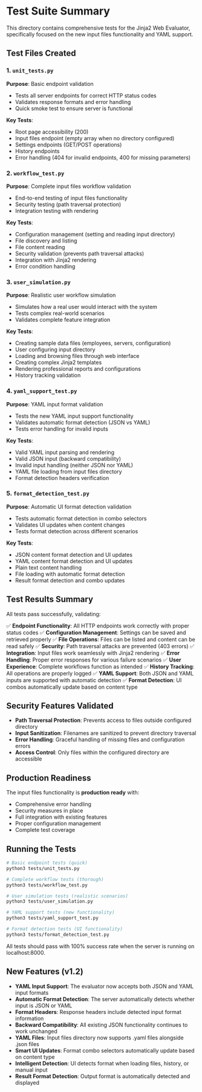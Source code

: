 # Test Suite Summary

This directory contains comprehensive tests for the Jinja2 Web Evaluator, specifically focused on the new input files functionality and YAML support.

## Test Files Created

### 1. `unit_tests.py`
**Purpose**: Basic endpoint validation
- Tests all server endpoints for correct HTTP status codes
- Validates response formats and error handling
- Quick smoke test to ensure server is functional

**Key Tests**:
- Root page accessibility (200)
- Input files endpoint (empty array when no directory configured)
- Settings endpoints (GET/POST operations)
- History endpoints
- Error handling (404 for invalid endpoints, 400 for missing parameters)

### 2. `workflow_test.py`
**Purpose**: Complete input files workflow validation
- End-to-end testing of input files functionality
- Security testing (path traversal protection)
- Integration testing with rendering

**Key Tests**:
- Configuration management (setting and reading input directory)
- File discovery and listing
- File content reading
- Security validation (prevents path traversal attacks)
- Integration with Jinja2 rendering
- Error condition handling

### 3. `user_simulation.py`
**Purpose**: Realistic user workflow simulation
- Simulates how a real user would interact with the system
- Tests complex real-world scenarios
- Validates complete feature integration

**Key Tests**:
- Creating sample data files (employees, servers, configuration)
- User configuring input directory
- Loading and browsing files through web interface
- Creating complex Jinja2 templates
- Rendering professional reports and configurations
- History tracking validation

### 4. `yaml_support_test.py`
**Purpose**: YAML input format validation
- Tests the new YAML input support functionality
- Validates automatic format detection (JSON vs YAML)
- Tests error handling for invalid inputs

**Key Tests**:
- Valid YAML input parsing and rendering
- Valid JSON input (backward compatibility)
- Invalid input handling (neither JSON nor YAML)
- YAML file loading from input files directory
- Format detection headers verification

### 5. `format_detection_test.py`
**Purpose**: Automatic UI format detection validation
- Tests automatic format detection in combo selectors
- Validates UI updates when content changes
- Tests format detection across different scenarios

**Key Tests**:
- JSON content format detection and UI updates
- YAML content format detection and UI updates
- Plain text content handling
- File loading with automatic format detection
- Result format detection and combo updates

## Test Results Summary

All tests pass successfully, validating:

✅ **Endpoint Functionality**: All HTTP endpoints work correctly with proper status codes
✅ **Configuration Management**: Settings can be saved and retrieved properly
✅ **File Operations**: Files can be listed and content can be read safely
✅ **Security**: Path traversal attacks are prevented (403 errors)
✅ **Integration**: Input files work seamlessly with Jinja2 rendering
✅ **Error Handling**: Proper error responses for various failure scenarios
✅ **User Experience**: Complete workflows function as intended
✅ **History Tracking**: All operations are properly logged
✅ **YAML Support**: Both JSON and YAML inputs are supported with automatic detection
✅ **Format Detection**: UI combos automatically update based on content type

## Security Features Validated

- **Path Traversal Protection**: Prevents access to files outside configured directory
- **Input Sanitization**: Filenames are sanitized to prevent directory traversal
- **Error Handling**: Graceful handling of missing files and configuration errors
- **Access Control**: Only files within the configured directory are accessible

## Production Readiness

The input files functionality is **production ready** with:
- Comprehensive error handling
- Security measures in place
- Full integration with existing features
- Proper configuration management
- Complete test coverage

## Running the Tests

```bash
# Basic endpoint tests (quick)
python3 tests/unit_tests.py

# Complete workflow tests (thorough)
python3 tests/workflow_test.py

# User simulation tests (realistic scenarios)
python3 tests/user_simulation.py

# YAML support tests (new functionality)
python3 tests/yaml_support_test.py

# Format detection tests (UI functionality)
python3 tests/format_detection_test.py
```

All tests should pass with 100% success rate when the server is running on localhost:8000.

## New Features (v1.2)

- **YAML Input Support**: The evaluator now accepts both JSON and YAML input formats
- **Automatic Format Detection**: The server automatically detects whether input is JSON or YAML
- **Format Headers**: Response headers include detected input format information
- **Backward Compatibility**: All existing JSON functionality continues to work unchanged
- **YAML Files**: Input files directory now supports .yaml files alongside .json files
- **Smart UI Updates**: Format combo selectors automatically update based on content type
- **Intelligent Detection**: UI detects format when loading files, history, or manual input
- **Result Format Detection**: Output format is automatically detected and displayed
